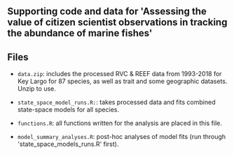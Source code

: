 
## Supporting code and data for 'Assessing the value of citizen scientist observations in tracking the abundance of marine fishes'

## Files

- `data.zip`: includes the processed RVC & REEF data from 1993-2018 for Key Largo for 87 species, as well as trait and some geographic datasets. Unzip to use.

- `state_space_model_runs.R:`: takes processed data and fits combined state-space models for all species.

- `functions.R`: all functions written for the analysis are placed in this file.
  
- `model_summary_analyses.R`: post-hoc analyses of model fits (run through 'state_space_models_runs.R' first).

